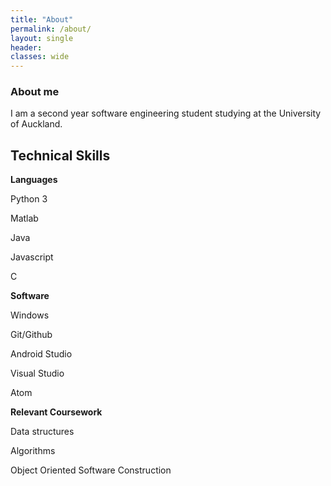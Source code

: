 ```yaml
---
title: "About"
permalink: /about/
layout: single
header:
classes: wide
---
```

### About me
I am a second year software engineering student studying at the University of Auckland.

## Technical Skills

**Languages**

Python 3

Matlab

Java

Javascript

C

**Software**

Windows

Git/Github

Android Studio

Visual Studio

Atom

**Relevant Coursework**

Data structures

Algorithms

Object Oriented Software Construction
